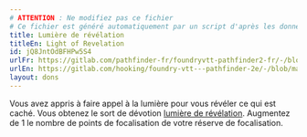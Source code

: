 ```yaml
---
# ATTENTION : Ne modifiez pas ce fichier
# Ce fichier est généré automatiquement par un script d'après les données du module Foundry VTT officiel et de sa traduction
title: Lumière de révélation
titleEn: Light of Revelation
id: jQ8JntOdBFHPw5S4
urlFr: https://gitlab.com/pathfinder-fr/foundryvtt-pathfinder2-fr/-/blob/master/data/feats/jQ8JntOdBFHPw5S4.htm
urlEn: https://gitlab.com/hooking/foundry-vtt---pathfinder-2e/-/blob/master/packs/data/feats.db/light-of-revelation.json
layout: dons
---
```

Vous avez appris à faire appel à la lumière pour vous révéler ce qui est caché. Vous obtenez le sort de dévotion [lumière de révélation](../sorts/lumière-de-révélation.html). Augmentez de 1 le nombre de points de focalisation de votre réserve de focalisation.
